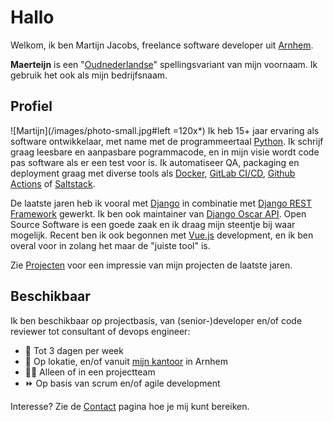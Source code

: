 # Hallo
Welkom, ik ben Martijn Jacobs, freelance software developer uit [Arnhem](https://www.google.nl/maps/place/Arnhem/).


__Maerteijn__ is een "[Oudnederlandse](https://nl.wikipedia.org/wiki/Oudnederlands)" spellingsvariant van mijn voornaam. Ik gebruik het ook als mijn bedrijfsnaam.

## Profiel
![Martijn](/images/photo-small.jpg#left =120x*) Ik heb 15+ jaar ervaring als software ontwikkelaar, met name met de programmeertaal [Python](https://www.python.org/). Ik schrijf graag leesbare en aanpasbare pogrammacode, en in mijn visie wordt code pas software als er een test voor is. Ik automatiseer QA, packaging en deployment graag met diverse tools als [Docker](https://www.docker.com), [GitLab CI/CD](https://docs.gitlab.com/ee/ci/), [Github Actions](https://github.com/features/actions) of [Saltstack](https://www.saltstack.com/).


De laatste jaren heb ik vooral met [Django](https://www.djangoproject.com/) in combinatie met [Django REST Framework](https://www.django-rest-framework.org/) gewerkt. Ik ben ook maintainer van [Django Oscar API](https://github.com/django-oscar/django-oscar-api/). Open Source Software is een goede zaak en ik draag mijn steentje bij waar mogelijk. Recent ben ik ook begonnen met [Vue.js](https://vuejs.org/) development, en ik ben overal voor in zolang het maar de "juiste tool" is.


Zie [Projecten](/nl/projecten) voor een impressie van mijn projecten de laatste jaren.

## Beschikbaar

Ik ben beschikbaar op projectbasis, van (senior-)developer en/of code reviewer tot consultant of devops engineer:

- :calendar: Tot 3 dagen per week
- :office: Op lokatie, en/of vanuit [mijn kantoor](/nl/contact) in Arnhem
- :man_technologist: Alleen of in een projectteam
- :fast_forward: Op basis van scrum en/of agile development

Interesse? Zie de [Contact](/nl/contact) pagina hoe je mij kunt bereiken.
